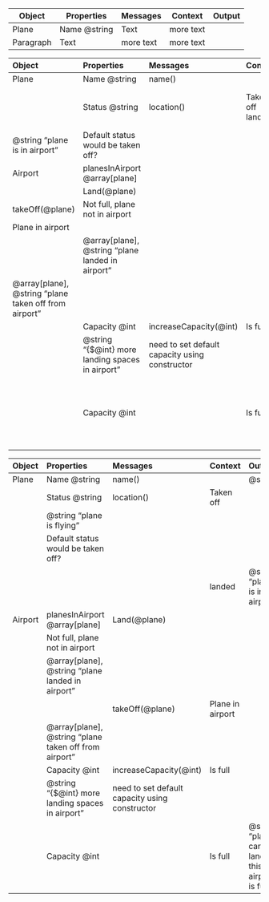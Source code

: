 | Object | Properties | Messages | Context | Output |
| ----------- | ----------- | ----------- | ----------- | ----------- |
| Plane | Name @string | Text |  more text |
| Paragraph | Text | more text | more text |


|Object|Properties|Messages|Context|Output|notes|
|:----|:----|:----|:----|:----|:----|
|Plane |Name @string|name()| |@string| |
| |Status @string|location()|Taken off landed|@string “plane is flying”|
|@string “plane is in airport”|Default status would be taken off?|
|Airport|planesInAirport @array[plane]|
| |Land(@plane)|
|takeOff(@plane)|Not full, plane not in airport|
|Plane in airport|
| |@array[plane], @string “plane landed in airport”|
|@array[plane], @string “plane taken off from airport”| |
| |Capacity @int|increaseCapacity(@int)|Is full|
| |@string “{$@int} more landing spaces in airport”|need to set default capacity using constructor|
| |Capacity @int| |Is full|@string “plane cannot land as this airport is full”| |

|Object|Properties|Messages|Context|Output|notes|
|:----|:----|:----|:----|:----|:----|
|Plane |Name @string|name()| |@string| |
| |Status @string|location()|Taken off|
| |@string “plane is flying”|
| |Default status would be taken off?|
| | | |landed|@string “plane is in airport”| |
|Airport|planesInAirport @array[plane]|Land(@plane)|
| |Not full, plane not in airport|
| |@array[plane], @string “plane landed in airport”| |
| | |takeOff(@plane)|Plane in airport|
| |@array[plane], @string “plane taken off from airport”| |
| |Capacity @int|increaseCapacity(@int)|Is full|
| |@string “{$@int} more landing spaces in airport”|need to set default capacity using constructor|
| |Capacity @int| |Is full|@string “plane cannot land as this airport is full”| |
